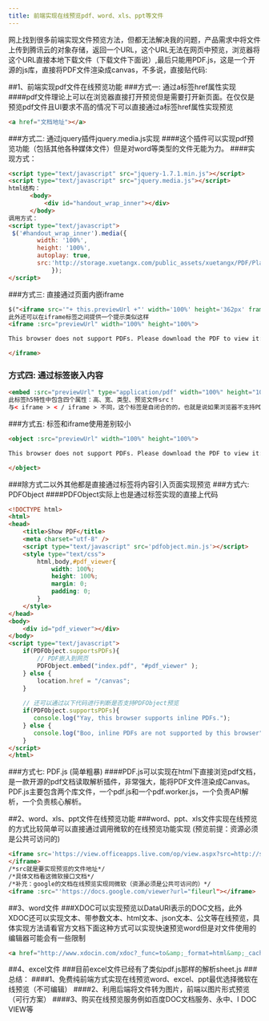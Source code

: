 ```yaml
---
title: 前端实现在线预览pdf、word、xls、ppt等文件
---
```

网上找到很多前端实现文件预览方法，但都无法解决我的问题，产品需求中将文件上传到腾讯云的对象存储，返回一个URL，这个URL无法在网页中预览，浏览器将这个URL直接本地下载文件（下载文件下面说）,最后只能用PDF.js，这是一个开源的js库，直接将PDF文件渲染成canvas，不多说，直接贴代码:

##1、前端实现pdf文件在线预览功能
###方式一: 通过a标签href属性实现
####pdf文件理论上可以在浏览器直接打开预览但是需要打开新页面。在仅仅是预览pdf文件且UI要求不高的情况下可以直接通过a标签href属性实现预览
```html
<a href="文档地址"></a>
```

###方式二: 通过jquery插件jquery.media.js实现
####这个插件可以实现pdf预览功能（包括其他各种媒体文件）但是对word等类型的文件无能为力。
####实现方式：
```html
<script type="text/javascript" src="jquery-1.7.1.min.js"></script>  
<script type="text/javascript" src="jquery.media.js"></script>
html结构：
      <body>
          <div id="handout_wrap_inner"></div>
      </body>
调用方式：
<script type="text/javascript">  
 $('#handout_wrap_inner').media({
		width: '100%',
		height: '100%',
		autoplay: true,
        src:'http://storage.xuetangx.com/public_assets/xuetangx/PDF/PlayerAPI_v1.0.6.pdf',
            }); 
</script>
```
###方式三: 直接通过页面内嵌iframe
```html
$("<iframe src='"+ this.previewUrl +"' width='100%' height='362px' frameborder='1'>").appendTo($(".video-handouts-preview"));
此外还可以在iframe标签之间提供一个提示类似这样
<iframe :src="previewUrl" width="100%" height="100%">

This browser does not support PDFs. Please download the PDF to view it: <a :href="previewUrl">Download PDF</a>

</iframe>
```
### 方式四: 通过标签嵌入内容
```html
<embed :src="previewUrl" type="application/pdf" width="100%" height="100%">
此标签h5特性中包含四个属性：高、宽、类型、预览文件src！
与< iframe > < / iframe > 不同，这个标签是自闭合的的，也就是说如果浏览器不支持PDF的嵌入，那么这个标签的内容什么都看不到！

```
###方式五: 标签和iframe使用差别较小
```html
<object :src="previewUrl" width="100%" height="100%">

This browser does not support PDFs. Please download the PDF to view it: <a :href="previewUrl">Download PDF</a>

</object>
```
###除方式二以外其他都是直接通过标签将内容引入页面实现预览
###方式六: PDFObject
####PDFObject实际上也是通过标签实现的直接上代码
```html
<!DOCTYPE html>
<html>
<head>
    <title>Show PDF</title>
    <meta charset="utf-8" />
    <script type="text/javascript" src='pdfobject.min.js'></script>
    <style type="text/css">
        html,body,#pdf_viewer{
            width: 100%;
            height: 100%;
            margin: 0;
            padding: 0;
        }
    </style>
</head>
<body>
    <div id="pdf_viewer"></div>
</body>
<script type="text/javascript">
    if(PDFObject.supportsPDFs){
        // PDF嵌入到网页
        PDFObject.embed("index.pdf", "#pdf_viewer" );
    } else {
        location.href = "/canvas";
    }
    
    // 还可以通过以下代码进行判断是否支持PDFObject预览
    if(PDFObject.supportsPDFs){
       console.log("Yay, this browser supports inline PDFs.");
    } else {
       console.log("Boo, inline PDFs are not supported by this browser");
    }
</script>
</html>
```

###方式七: PDF.js (简单粗暴)
####PDF.js可以实现在html下直接浏览pdf文档，是一款开源的pdf文档读取解析插件，非常强大，能将PDF文件渲染成Canvas。PDF.js主要包含两个库文件，一个pdf.js和一个pdf.worker.js，一个负责API解析，一个负责核心解析。

##2、word、xls、ppt文件在线预览功能
###word、ppt、xls文件实现在线预览的方式比较简单可以直接通过调用微软的在线预览功能实现 (预览前提：资源必须是公共可访问的)
```html
<iframe src='https://view.officeapps.live.com/op/view.aspx?src=http://storage.xuetangx.com/public_assets/xuetangx/PDF/1.xls' width='100%' height='100%' frameborder='1'>
</iframe>
/*src就是要实现预览的文件地址*/
/*具体文档看这微软接口文档*/
/*补充：google的文档在线预览实现同微软（资源必须是公共可访问的）*/
<iframe :src="'https://docs.google.com/viewer?url="fileurl"></iframe>
```
##3、word文件
###XDOC可以实现预览以DataURI表示的DOC文档，此外XDOC还可以实现文本、带参数文本、html文本、json文本、公文等在线预览，具体实现方法请看官方文档下面这种方式可以实现快速预览word但是对文件使用的编辑器可能会有一些限制
```html
<a href="http://www.xdocin.com/xdoc?_func=to&amp;_format=html&amp;_cache=1&amp;_xdoc=http://www.xdocin.com/demo/demo.docx" target="_blank" rel="nofollow">XDOC</a>
```
##4、excel文件
###目前excel文件已经有了类似pdf.js那样的解析sheet.js
###总结：
####1、免费纯前端方式实现在线预览word、excel、ppt最优选择微软在线预览（不可编辑）
####2、利用后端将文件转为图片，前端以图片形式预览（可行方案）
####3、购买在线预览服务例如百度DOC文档服务、永中、I DOC VIEW等